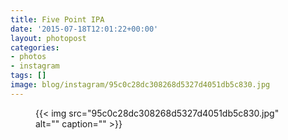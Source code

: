 ```yaml
---
title: Five Point IPA
date: '2015-07-18T12:01:22+00:00'
layout: photopost
categories:
- photos
- instagram
tags: []
image: blog/instagram/95c0c28dc308268d5327d4051db5c830.jpg
---
```


<figure class="photo photo--square">
  {{< img src="95c0c28dc308268d5327d4051db5c830.jpg" alt="" caption="" >}}

</figure>



